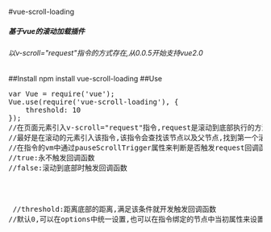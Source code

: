 #vue-scroll-loading
 <h5>基于vue的滚动加载插件</h5>
 <h6>以v-scroll="request"指令的方式存在,从0.0.5开始支持vue2.0</h6>
##Install
npm install vue-scroll-loading
##Use
<pre>
var Vue = require('vue');
Vue.use(require('vue-scroll-loading'), {
    threshold: 10
});
//在页面元素引入v-scroll="request"指令,request是滚动到底部执行的方法
//最好是在滚动的元素引入该指令,该指令会查找该节点以及父节点,找到第一个滚动的元素
//在指令的vm中通过pauseScrollTrigger属性来判断是否触发request回调函数
//true:永不触发回调函数
//false:滚动到底部时触发回调函数

<br><br>
//threshold:距离底部的距离,满足该条件就开发触发回调函数
//默认0,可以在options中统一设置,也可以在指令绑定的节点中当初属性来设置
</pre>